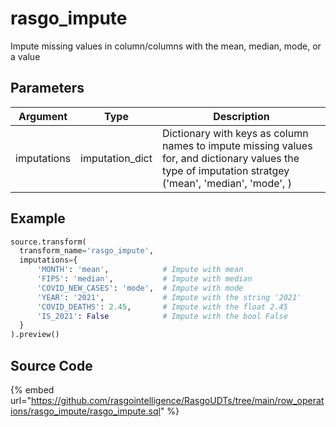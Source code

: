 

# rasgo_impute

Impute missing values in column/columns with the mean, median, mode, or a value

## Parameters

|  Argument   |      Type       |                                                                         Description                                                                          |
| ----------- | --------------- | ------------------------------------------------------------------------------------------------------------------------------------------------------------ |
| imputations | imputation_dict | Dictionary with keys as column names to impute missing values for, and dictionary values the type of imputation stratgey ('mean', 'median', 'mode', <value>) |


## Example

```py
source.transform(
  transform_name='rasgo_impute',
  imputations={
      'MONTH': 'mean',            # Impute with mean 
      'FIPS': 'median',           # Impute with median
      'COVID_NEW_CASES': 'mode',  # Impute with mode
      'YEAR': '2021',             # Impute with the string '2021'
      'COVID_DEATHS': 2.45,       # Impute with the float 2.45
      'IS_2021': False            # Impute with the bool False
  }
).preview()
```

## Source Code

{% embed url="https://github.com/rasgointelligence/RasgoUDTs/tree/main/row_operations/rasgo_impute/rasgo_impute.sql" %}


